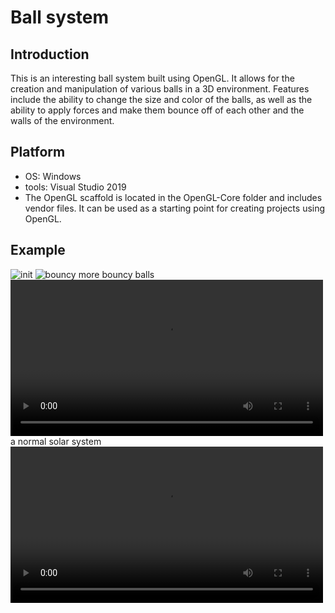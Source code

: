 # Ball system
## Introduction
This is an interesting ball system built using OpenGL. It allows for the creation and manipulation of various balls in a 3D environment. Features include the ability to change the size and color of the balls, as well as the ability to apply forces and make them bounce off of each other and the walls of the environment.

## Platform
- OS: Windows
- tools: Visual Studio 2019
- The OpenGL scaffold is located in the OpenGL-Core folder and includes vendor files. It can be used as a starting point for creating projects using OpenGL.

## Example
![init](https://github.com/jinjinhe2001/Ball-System/blob/main/Readme/images/init.gif)
![bouncy](https://github.com/jinjinhe2001/Ball-System/blob/main/Readme/images/bouncy.gif)
more bouncy balls
<video width="500" height="250" controls>
    <source src="https://github.com/jinjinhe2001/Ball-System/blob/main/Readme/videos/morebouncy.mp4" type="video/mp4">
</video>
a normal solar system
<video width="500" height="250" controls>
    <source src="https://github.com/jinjinhe2001/Ball-System/blob/main/Readme/videos/nbody.mp4" type="video/mp4">
</video>